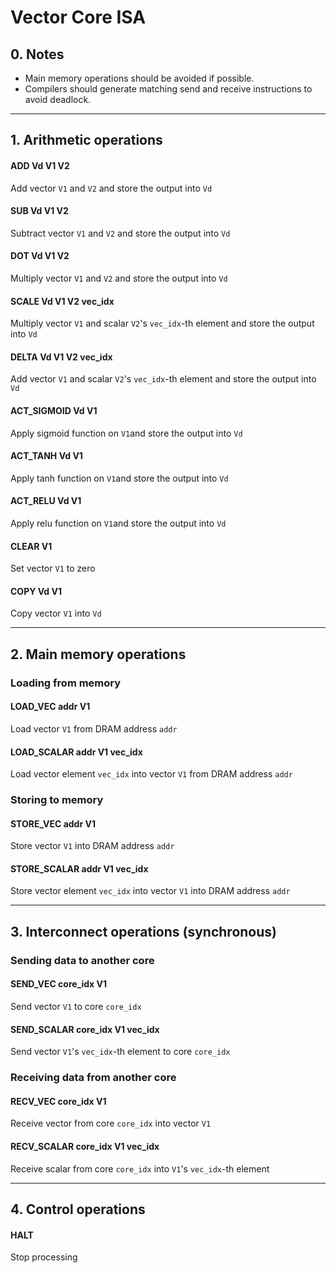 # Vector Core ISA

## 0. Notes

- Main memory operations should be avoided if possible. 
- Compilers should generate matching send and receive instructions to avoid deadlock.

---

## 1. Arithmetic operations

#### ADD Vd V1 V2

Add vector `V1` and `V2` and store the output into `Vd`

#### SUB Vd V1 V2

Subtract vector `V1` and `V2` and store the output into `Vd`

#### DOT Vd V1 V2

Multiply vector `V1` and `V2` and store the output into `Vd`

#### SCALE Vd V1 V2 vec_idx

Multiply vector `V1` and scalar `V2`'s `vec_idx`-th element and store the output into `Vd`

#### DELTA Vd V1 V2 vec_idx

Add vector `V1` and scalar `V2`'s `vec_idx`-th element and store the output into `Vd`

#### ACT_SIGMOID Vd V1

Apply sigmoid function on `V1`and store the output into `Vd`

#### ACT_TANH Vd V1

Apply tanh function on `V1`and store the output into `Vd`

#### ACT_RELU Vd V1

Apply relu function on `V1`and store the output into `Vd`

#### CLEAR V1

Set vector `V1` to zero

#### COPY Vd V1

Copy vector `V1` into `Vd`

---

## 2. Main memory operations

### Loading from memory

#### LOAD_VEC addr V1

Load vector `V1` from DRAM address `addr`

#### LOAD_SCALAR addr V1 vec_idx

Load vector element `vec_idx` into vector `V1` from DRAM address `addr`



### Storing to memory

#### STORE_VEC addr V1

Store vector `V1` into DRAM address `addr`

#### STORE_SCALAR addr V1 vec_idx

Store vector element `vec_idx` into vector `V1` into DRAM address `addr`

---

## 3. Interconnect operations (synchronous)

### Sending data to another core

#### SEND_VEC core_idx V1

Send vector `V1` to core `core_idx`

#### SEND_SCALAR core_idx V1 vec_idx

Send vector `V1`'s `vec_idx`-th element to core `core_idx`



### Receiving data from another core

#### RECV_VEC core_idx V1

Receive vector from core `core_idx` into vector `V1` 

#### RECV_SCALAR core_idx V1 vec_idx

Receive scalar from core `core_idx` into `V1`'s `vec_idx`-th element 

---

## 4. Control operations

#### HALT

Stop processing

